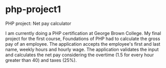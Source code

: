 # php-project1
PHP project: Net pay calculator 

I am currently doing a PHP certification at George Brown College. My final project for the first course, Foundations of PHP had to calculate the gross pay of an employee. The application accepts the employee's first and last name, weekly hours and hourly wage. The application validates the input and calculates the net pay considering the overtime (1.5 for every hour greater than 40) and taxes (25%).


